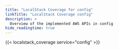 ```yaml
---
title: "LocalStack Coverage for config"
linkTitle: "LocalStack Coverage config"
description: >
  Overview of the implemented AWS APIs in config
hide_readingtime: true
---
```


{{< localstack_coverage service="config" >}}

